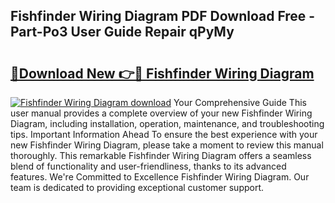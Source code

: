 ## Fishfinder Wiring Diagram PDF Download Free - Part-Po3 User Guide Repair qPyMy

# <h2><a href="http://dfh7hw.blite.top/?on=Fishfinder+Wiring+Diagram">🔗Download New 👉🔴 Fishfinder Wiring Diagram</a></h2>

[![Fishfinder Wiring Diagram download](https://i.imgur.com/lujVjoI.png)](http://dfh7hw.blite.top/?on=Fishfinder+Wiring+Diagram)
Your Comprehensive Guide This user manual provides a complete overview of your new Fishfinder Wiring Diagram, including installation, operation, maintenance, and troubleshooting tips. Important Information Ahead To ensure the best experience with your new Fishfinder Wiring Diagram, please take a moment to review this manual thoroughly. This remarkable Fishfinder Wiring Diagram offers a seamless blend of functionality and user-friendliness, thanks to its advanced features. We're Committed to Excellence Fishfinder Wiring Diagram. Our team is dedicated to providing exceptional customer support.
